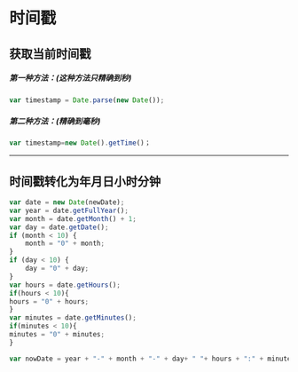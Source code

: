 # 时间戳

## 获取当前时间戳

##### 第一种方法：(这种方法只精确到秒)

```javascript
var timestamp = Date.parse(new Date());
```

##### 第二种方法：(精确到毫秒)

```javascript
var timestamp=new Date().getTime()；
```

------

## 时间戳转化为年月日小时分钟

```js
var date = new Date(newDate);
var year = date.getFullYear();
var month = date.getMonth() + 1;
var day = date.getDate();
if (month < 10) {
    month = "0" + month;
}
if (day < 10) {
    day = "0" + day;
}
var hours = date.getHours();
if(hours < 10){
hours = "0" + hours;
}
var minutes = date.getMinutes();
if(minutes < 10){
minutes = "0" + minutes;
}

var nowDate = year + "-" + month + "-" + day+ " "+ hours + ":" + minutes;
```

